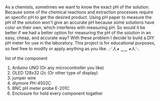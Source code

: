 As a chemists, sometimes we want to know the exact pH of the solution. Because some of the chemical reactions and extraction processes require an specific pH to get the desired product.
Using pH paper to measure the pH of the solution won't give an accurate pH because some solutions have color on their own, which interferes with measuring pH.
So would it be better if we had a better option for measuring the pH of the solution in an easy, cheap, and accurate way? With these problem I decide to build a DIY pH meter for 
use in the laboratory. This project is for educational purposes, so feel free to modify or apply anything as you like. ／人◕ ‿‿ ◕人＼

list of the component 
1. Arduino UNO (Or any microcontroller you like)
2. OLED 128x32 i2c (Or other type of display)
3. jumper wire
4. diymore PH-4502C
5. BNC pH meter probe E-201C
6. Enclosure for hold every component togather
